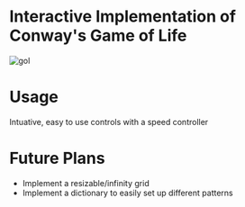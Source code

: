 # Interactive Implementation of Conway's Game of Life
![gol](https://user-images.githubusercontent.com/79027434/131591399-7dee5541-1abb-42c6-86b7-e3f06455a451.png)

# Usage
Intuative, easy to use controls with a speed controller
# Future Plans
- Implement a resizable/infinity grid
- Implement a dictionary to easily set up different patterns
